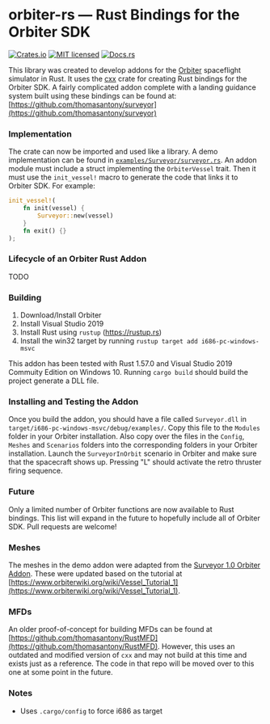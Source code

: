 orbiter-rs &mdash; Rust Bindings for the Orbiter SDK
================================================

[![Crates.io][crates-badge]][crates-url]
[![MIT licensed][mit-badge]][mit-url]
[![Docs.rs][docs-badge]][docs-url]

[crates-badge]: https://img.shields.io/crates/v/orbiter-rs.svg
[crates-url]: https://crates.io/crates/orbiter-rs
[docs-badge]: https://img.shields.io/badge/docs.rs-rustdoc-green
[docs-url]: https://docs.rs/orbiter-rs/
[mit-badge]: https://img.shields.io/badge/license-MIT-blue.svg
[mit-url]: https://github.com/thomasantony/orbiter-rs/blob/master/LICENSE
<!-- [actions-badge]: https://github.com/tokio-rs/tokio/workflows/CI/badge.svg
[actions-url]: https://github.com/tokio-rs/tokio/actions?query=workflow%3ACI+branch%3Amaster
-->

This library was created to develop addons for the [Orbiter](https://github.com/orbitersim/orbiter) spaceflight simulator in Rust. It uses the [cxx](https://www.cxx.rs) crate for creating Rust bindings for the Orbiter SDK. A fairly complicated addon complete with a landing guidance system built using these bindings can be found at: [https://github.com/thomasantony/surveyor](https://github.com/thomasantony/surveyor)

### Implementation

The crate can now be imported and used like a library. A demo implementation can be found in [`examples/Surveyor/surveyor.rs`](examples/Surveyor/surveyor.rs). An addon module must include a struct implementing the `OrbiterVessel` trait. Then it must use the `init_vessel!` macro to generate the code that links it to Orbiter SDK. For example:

```rust
init_vessel!(
    fn init(vessel) {
        Surveyor::new(vessel)
    }
    fn exit() {}
);
```

### Lifecycle of an Orbiter Rust Addon

TODO

### Building

1. Download/Install Orbiter
2. Install Visual Studio 2019
3. Install Rust using `rustup` (https://rustup.rs)
4. Install the win32 target by running `rustup target add i686-pc-windows-msvc`

This addon has been tested with Rust 1.57.0 and Visual Studio 2019 Commuity Edition on Windows 10. Running `cargo build` should build the project generate a DLL file.

### Installing and Testing the Addon

Once you build the addon, you should have a file called `Surveyor.dll` in ` target/i686-pc-windows-msvc/debug/examples/`. Copy this file to the `Modules` folder in your Orbiter installation. Also copy over the files in the `Config`, `Meshes` and `Scenarios` folders into the corresponding folders in your Orbiter installation. Launch the `SurveyorInOrbit` scenario in Orbiter and make sure that the spacecraft shows up. Pressing "L" should activate the retro thruster firing sequence.

### Future

Only a limited number of Orbiter functions are now available to Rust bindings. This list will expand in the future to hopefully include all of Orbiter SDK. Pull requests are welcome!

### Meshes

The meshes in the demo addon were adapted from the [Surveyor 1.0 Orbiter Addon](https://www.orbithangar.com/showAddon.php?id=e69853be-2dd6-4b37-a5df-fe6827c01cae). These were updated based on the tutorial at [https://www.orbiterwiki.org/wiki/Vessel_Tutorial_1](https://www.orbiterwiki.org/wiki/Vessel_Tutorial_1).

### MFDs

An older proof-of-concept for building MFDs can be found at [https://github.com/thomasantony/RustMFD](https://github.com/thomasantony/RustMFD). However, this uses an outdated and modified version of `cxx` and may not build at this time and exists just as a reference. The code in that repo will be moved over to this one at some point in the future.

### Notes
- Uses `.cargo/config` to force i686 as target

